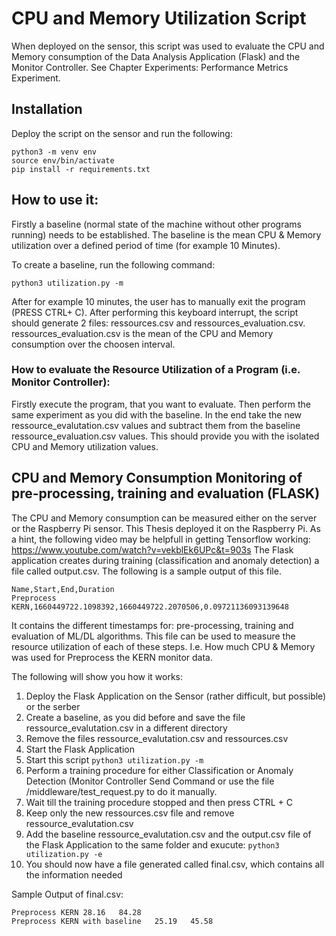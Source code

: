 # CPU and Memory Utilization Script

When deployed on the sensor, this script was used to evaluate the CPU and Memory consumption of the Data Analysis Application (Flask) 
and the Monitor Controller. See Chapter Experiments: Performance Metrics Experiment.

## Installation
Deploy the script on the sensor and run the following:
```
python3 -m venv env
source env/bin/activate
pip install -r requirements.txt
```

## How to use it:
Firstly a baseline (normal state of the machine without other programs running) needs to be established. The baseline is the mean CPU & Memory utilization over a defined period of time (for example 10 Minutes).

To create a baseline, run the following command:
```
python3 utilization.py -m
```
After for example 10 minutes, the user has to manually exit the program (PRESS CTRL+ C). After performing this keyboard interrupt, the script should generate 2 files: ressources.csv and ressources_evaluation.csv. ressources_evaluation.csv is the mean of the CPU and Memory consumption over the choosen interval.

### How to evaluate the Resource Utilization of a Program (i.e. Monitor Controller):
Firstly execute the program, that you want to evaluate. Then perform the same experiment as you did with the baseline.
In the end take the new ressource_evalutation.csv values and subtract them from the baseline ressource_evaluation.csv values. This should provide you with the isolated CPU and Memory utilization values.

## CPU and Memory Consumption Monitoring of pre-processing, training and evaluation (FLASK) 
The CPU and Memory consumption can be measured either on the server or the Raspberry Pi sensor. This Thesis deployed it on the Raspberry Pi. As a hint, the following video may be helpfull in getting Tensorflow working: https://www.youtube.com/watch?v=vekblEk6UPc&t=903s
The Flask application creates during training (classification and anomaly detection) a file called output.csv. The following is a sample output of this file.
```
Name,Start,End,Duration
Preprocess KERN,1660449722.1098392,1660449722.2070506,0.09721136093139648
```
It contains the different timestamps for: pre-processing, training and evaluation of ML/DL algorithms. This file can be used to measure the resource utilization of each of these steps. I.e. How much CPU & Memory was used for Preprocess the KERN monitor data.

The following will show you how it works:
1. Deploy the Flask Application on the Sensor (rather difficult, but possible) or the serber
2. Create a baseline, as you did before and save the file ressource_evalutation.csv in a different directory 
3. Remove the files ressource_evalutation.csv and ressources.csv
4. Start the Flask Application
5. Start this script `python3 utilization.py -m`
6. Perform a training procedure for either Classification or Anomaly Detection (Monitor Controller Send Command or use the file /middleware/test_request.py to do it manually.
7. Wait till the training procedure stopped and then press CTRL + C
8. Keep only the new ressources.csv file and remove ressource_evalutation.csv
9. Add the baseline ressource_evalutation.csv and the output.csv file of the Flask Application to the same folder and exucute: `python3 utilization.py -e`
10. You should now have a file generated called final.csv, which contains all the information needed

Sample Output of final.csv:
```
Preprocess KERN	28.16	84.28
Preprocess KERN with baseline	25.19	45.58
```
